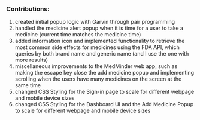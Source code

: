 ### Contributions:
1. created initial popup logic with Garvin through pair programming
2. handled the medicine alert popup when it is time for a user to take a medicine (current time matches the medicine time)
3. added information icon and implemented functionality to retrieve the most common side effects for medicines using the FDA API, which queries by both brand name and generic name (and I use the one with more results)
4. miscellaneous improvements to the MedMinder web app, such as making the escape key close the add medicine popup and implementing scrolling when the users have many medicines on the screen at the same time
5. changed CSS Styling for the Sign-in page to scale for different webpage and mobile device sizes
6. changed CSS Styling for the Dashboard UI and the Add Medicine Popup to scale for different webpage and mobile device sizes
